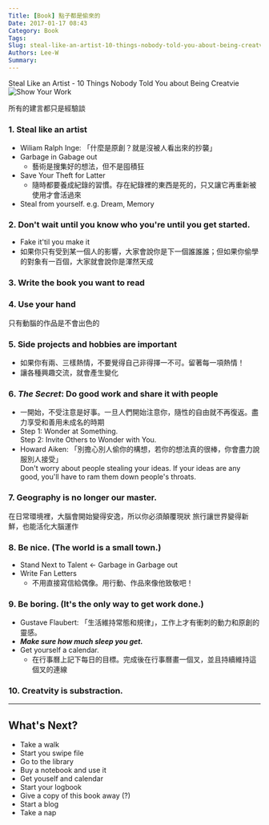 ```yaml
---
Title: [Book] 點子都是偷來的
Date: 2017-01-17 08:43
Category: Book
Tags: 
Slug: steal-like-an-artist-10-things-nobody-told-you-about-being-creatvie
Authors: Lee-W
Summary: 
---
```


Steal Like an Artist - 10 Things Nobody Told You about Being Creatvie
![Show Your Work](http://i.imgur.com/GQNwobGm.jpg)

<!--more-->

所有的建言都只是經驗談

### 1. Steal like an artist
- Wiliam Ralph Inge: 「什麼是原創？就是沒被人看出來的抄襲」
- Garbage in Gabage out
	- 藝術是搜集好的想法，但不是囤積狂
- Save Your Theft for Latter
	- 隨時都要養成紀錄的習慣。存在紀錄裡的東西是死的，只又讓它再重新被使用才會活過來
- Steal from yourself. e.g. Dream, Memory

### 2. Don't wait until you know who you're until you get started.
- Fake it'til you make it
- 如果你只有受到某一個人的影響，大家會說你是下一個誰誰誰；但如果你偷學的對象有一百個，大家就會說你是渾然天成

### 3. Write the book you want to read

### 4. Use your hand
只有動腦的作品是不會出色的

### 5. Side projects and hobbies are important
- 如果你有兩、三樣熱情，不要覺得自己非得擇一不可。留著每一項熱情！
- 讓各種興趣交流，就會產生變化

### 6. ***The Secret***: Do good work and share it with people
- 一開始，不受注意是好事。一旦人們開始注意你，隨性的自由就不再復返。盡力享受和善用未成名的時期
- Step 1: Wonder at Something.  
  Step 2: Invite Others to Wonder with You.
- Howard Aiken: 「別擔心別人偷你的構想，若你的想法真的很棒，你會盡力說服別人接受」  
  Don't worry about people stealing your ideas. If your ideas are any good, you'll have to ram them down people's throats.

### 7. Geography is no longer our master.
在日常環境裡，大腦會開始變得安逸，所以你必須顛覆現狀
旅行讓世界變得新鮮，也能活化大腦運作

### 8. Be nice. (The world is a small town.)
- Stand Next to Talent <- Garbage in Garbage out
- Write Fan Letters
	- 不用直接寫信給偶像。用行動、作品來像他致敬吧！

### 9. Be boring. (It's the only way to get work done.)
- Gustave Flaubert: 「生活維持常態和規律」，工作上才有衝刺的動力和原創的靈感。
- ***Make sure how much sleep you get.***
- Get yourself a calendar.
	- 在行事曆上記下每日的目標。完成後在行事曆畫一個叉，並且持續維持這個叉的連線

### 10. Creatvity is substraction.

---
## What's Next?
- Take a walk
- Start you swipe file
- Go to the library
- Buy a notebook and use it
- Get youself and calendar
- Start your logbook
- Give a copy of this book away (?)
- Start a blog
- Take a nap
